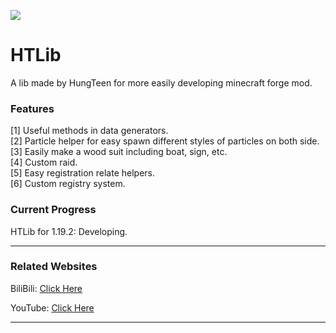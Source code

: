 [![](http://cf.way2muchnoise.eu/full_794622_downloads.svg)](https://www.curseforge.com/minecraft/mc-mods/hungteens-lib)

# HTLib
A lib made by HungTeen for more easily developing minecraft forge mod.

### Features
[1] Useful methods in data generators. <br>
[2] Particle helper for easy spawn different styles of particles on both side. <br>
[3] Easily make a wood suit including boat, sign, etc. <br>
[4] Custom raid. <br>
[5] Easy registration relate helpers. <br>
[6] Custom registry system. <br>

### Current Progress

HTLib for 1.19.2: Developing.

---

### Related Websites

BiliBili: [Click Here](https://space.bilibili.com/362855464)

YouTube: [Click Here](https://www.youtube.com/channel/UCc0zRvlwZdYLc4AKPafC4cg)

---